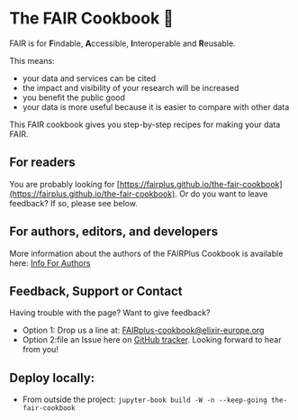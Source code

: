 # The FAIR Cookbook :construction: 

FAIR is for **F**indable, **A**ccessible, **I**nteroperable and **R**eusable. 

This means: 
  - your data and services can be cited
  - the impact and visibility of your research will be increased
  - you benefit the public good
  - your data is more useful because it is easier to compare with other data
  
This FAIR cookbook gives you step-by-step recipes for making your data FAIR.


## For readers

You are probably looking for [https://fairplus.github.io/the-fair-cookbook](https://fairplus.github.io/the-fair-cookbook). Or do you want to leave feedback? If so, please see below.


## For authors, editors, and developers 

More information about the authors of the FAIRPlus Cookbook is available here: [Info For Authors](https://fairplus.github.io/the-fair-cookbook/content/home.html)


## Feedback, Support or Contact

Having trouble with the page? Want to give feedback? 

- Option 1: Drop us a line at: FAIRplus-cookbook@elixir-europe.org 
- Option 2:file an Issue here on [GitHub tracker](https://github.com/FAIRplus/the-fair-cookbook/issues). Looking forward to hear from you!


## Deploy locally:
- From outside the project:
`jupyter-book build -W -n --keep-going the-fair-cookbook`
